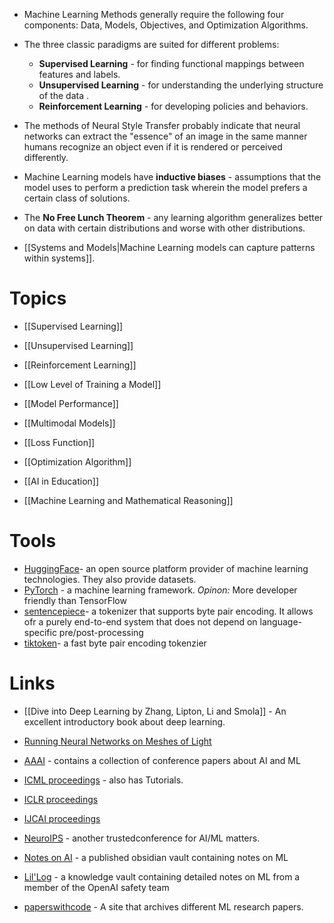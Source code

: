 * Machine Learning Methods generally require the following four components: Data, Models, Objectives, and Optimization Algorithms. 
* The three classic paradigms are suited for different problems:
	* **Supervised Learning** - for finding functional mappings between features and labels. 
	* **Unsupervised Learning** - for understanding the underlying structure of the data . 
	* **Reinforcement Learning** - for developing policies and behaviors. 

* The methods of Neural Style Transfer probably indicate that neural networks can extract the "essence" of an image in the same manner humans recognize an object even if it is rendered or perceived differently.

* Machine Learning models have **inductive biases** - assumptions that the model uses to perform a prediction task wherein the model prefers a certain class of solutions. 
* The **No Free Lunch Theorem** - any learning algorithm generalizes better on data with certain distributions and worse with other distributions. 

* [[Systems and Models|Machine Learning models can capture patterns within systems]].
# Topics

* [[Supervised Learning]]
* [[Unsupervised Learning]]
* [[Reinforcement Learning]]
*  [[Low Level of Training a Model]]
* [[Model Performance]]
* [[Multimodal Models]]


* [[Loss Function]]
* [[Optimization Algorithm]]

* [[AI in Education]]
* [[Machine Learning and Mathematical Reasoning]]
# Tools
* [HuggingFace](https://huggingface.co)- an open source platform provider of machine learning technologies. They also provide datasets.
* [PyTorch](https://pytorch.org) - a machine learning framework. *Opinon:* More developer friendly than TensorFlow
* [sentencepiece](https://github.com/google/sentencepiece)- a tokenizer that supports byte pair encoding. It allows ofr a purely end-to-end system that does not depend on language-specific pre/post-processing
* [tiktoken](https://github.com/openai/tiktoken)- a fast byte pair encoding tokenzier
# Links
* [[Dive into Deep Learning by Zhang, Lipton, Li and Smola]] - An excellent introductory book about deep learning. 

* [Running Neural Networks on Meshes of Light](https://www.youtube.com/watch?v=t0yj4hBDUsc)

* [AAAI](https://aaai.org) - contains a collection of conference papers about AI and ML 
* [ICML proceedings](https://icml.cc)  - also has Tutorials.
* [ICLR proceedings](https://iclr.cc)  
* [IJCAI proceedings](https://www.ijcai.org) 
* [NeuroIPS](https://nips.cc) - another trustedconference for AI/ML matters.


* [Notes on AI](https://notesonai.com/Notes+on+AI)  - a published obsidian vault containing notes on ML
* [Lil'Log](https://lilianweng.github.io) - a knowledge vault containing detailed notes on ML from a member of the OpenAI safety team

* [paperswithcode](https://paperswithcode.com) - A site that archives different ML research papers.